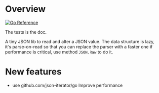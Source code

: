 # Overview

[![Go Reference](https://pkg.go.dev/badge/github.com/hktalent/gson.svg)](https://pkg.go.dev/github.com/hktalent/gson)

The tests is the doc.

A tiny JSON lib to read and alter a JSON value. The data structure is lazy, it's parse-on-read so that you can replace the parser with a faster one if performance is critical, use method `JSON.Raw` to do it.

# New features
- use github.com/json-iterator/go Improve performance